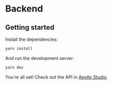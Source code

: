 # Backend

## Getting started

Install the dependencies:

```bash
yarn install
```

And run the development server:

```bash
yarn dev
```

You're all set! Check out the API in [Apollo Studio](https://studio.apollographql.com/sandbox/explorer?endpoint=http%3A%2F%2Flocalhost%3A4000%2F).
